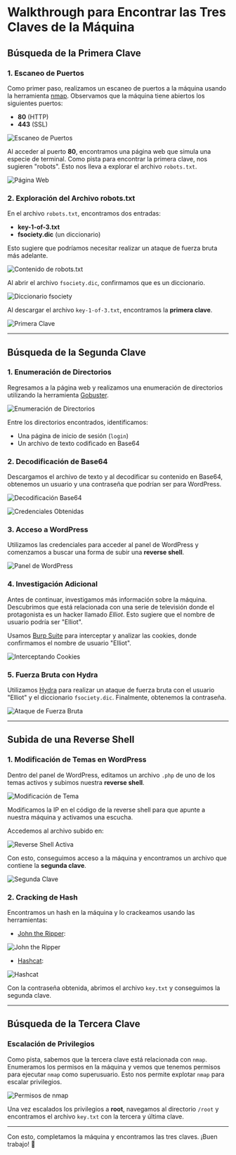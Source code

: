 # Walkthrough para Encontrar las Tres Claves de la Máquina

## Búsqueda de la Primera Clave

### 1. Escaneo de Puertos

Como primer paso, realizamos un escaneo de puertos a la máquina usando la herramienta [nmap](https://nmap.org/). Observamos que la máquina tiene abiertos los siguientes puertos:

- **80** (HTTP)
- **443** (SSL)

![Escaneo de Puertos](images/robot.png)

Al acceder al puerto **80**, encontramos una página web que simula una especie de terminal. Como pista para encontrar la primera clave, nos sugieren "robots". Esto nos lleva a explorar el archivo `robots.txt`.

![Página Web](images/robots2.png)

### 2. Exploración del Archivo robots.txt

En el archivo `robots.txt`, encontramos dos entradas:

- **key-1-of-3.txt**
- **fsociety.dic** (un diccionario)

Esto sugiere que podríamos necesitar realizar un ataque de fuerza bruta más adelante.

![Contenido de robots.txt](images/robot3.png)

Al abrir el archivo `fsociety.dic`, confirmamos que es un diccionario.

![Diccionario fsociety](images/robots4.png)

Al descargar el archivo `key-1-of-3.txt`, encontramos la **primera clave**.

![Primera Clave](images/robots5.png)

---

## Búsqueda de la Segunda Clave

### 1. Enumeración de Directorios

Regresamos a la página web y realizamos una enumeración de directorios utilizando la herramienta [Gobuster](https://github.com/OJ/gobuster).

![Enumeración de Directorios](images/robots6.png)

Entre los directorios encontrados, identificamos:

- Una página de inicio de sesión (`login`)
- Un archivo de texto codificado en Base64

### 2. Decodificación de Base64

Descargamos el archivo de texto y al decodificar su contenido en Base64, obtenemos un usuario y una contraseña que podrían ser para WordPress.

![Decodificación Base64](images/robots7.png)

![Credenciales Obtenidas](images/robots8.png)

### 3. Acceso a WordPress

Utilizamos las credenciales para acceder al panel de WordPress y comenzamos a buscar una forma de subir una **reverse shell**.

![Panel de WordPress](images/robots9.png)

### 4. Investigación Adicional

Antes de continuar, investigamos más información sobre la máquina. Descubrimos que está relacionada con una serie de televisión donde el protagonista es un hacker llamado *Elliot*. Esto sugiere que el nombre de usuario podría ser "Elliot".

Usamos [Burp Suite](https://portswigger.net/burp) para interceptar y analizar las cookies, donde confirmamos el nombre de usuario "Elliot".

![Interceptando Cookies](images/robots11.png)

### 5. Fuerza Bruta con Hydra

Utilizamos [Hydra](https://github.com/vanhauser-thc/thc-hydra) para realizar un ataque de fuerza bruta con el usuario "Elliot" y el diccionario `fsociety.dic`. Finalmente, obtenemos la contraseña.

![Ataque de Fuerza Bruta](images/robot12.png)

---

## Subida de una Reverse Shell

### 1. Modificación de Temas en WordPress

Dentro del panel de WordPress, editamos un archivo `.php` de uno de los temas activos y subimos nuestra **reverse shell**.

![Modificación de Tema](images/robots13.png)

Modificamos la IP en el código de la reverse shell para que apunte a nuestra máquina y activamos una escucha.

Accedemos al archivo subido en:


![Reverse Shell Activa](images/robots14.png)

Con esto, conseguimos acceso a la máquina y encontramos un archivo que contiene la **segunda clave**.

![Segunda Clave](images/robots15.png)

### 2. Cracking de Hash

Encontramos un hash en la máquina y lo crackeamos usando las herramientas:

- [John the Ripper](https://www.openwall.com/john/):
  

![John the Ripper](images/robots16.png)


- [Hashcat](https://hashcat.net/hashcat/):


![Hashcat](images/robots17.png)

Con la contraseña obtenida, abrimos el archivo `key.txt` y conseguimos la segunda clave.

---

## Búsqueda de la Tercera Clave

### Escalación de Privilegios

Como pista, sabemos que la tercera clave está relacionada con `nmap`. Enumeramos los permisos en la máquina y vemos que tenemos permisos para ejecutar `nmap` como superusuario. Esto nos permite explotar `nmap` para escalar privilegios.

![Permisos de nmap](images/robots19.png)

Una vez escalados los privilegios a **root**, navegamos al directorio `/root` y encontramos el archivo `key.txt` con la tercera y última clave.

---

Con esto, completamos la máquina y encontramos las tres claves. ¡Buen trabajo! 🎉



